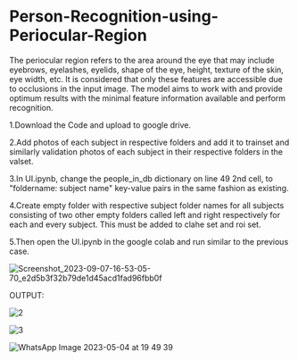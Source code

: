 # Person-Recognition-using-Periocular-Region

The periocular region refers to the area around the eye that may include eyebrows, eyelashes, eyelids, shape of the eye, height, texture of the skin, eye width, etc. It is considered that only these features are accessible due to occlusions in the input image. The model aims to work with and provide optimum results with the minimal feature information available and perform recognition.

1.Download the Code and upload to google drive.

2.Add photos of each subject in respective folders and add it to trainset and similarly validation photos of each subject in their respective folders in the valset.

3.In UI.ipynb, change the people_in_db dictionary on line 49 2nd cell, to "foldername: subject name" key-value pairs in the same fashion as existing.

4.Create empty folder with respective subject folder names for all subjects consisting of two other empty folders called left and right respectively for each and every subject. This must be added to clahe set and roi set.

5.Then open the UI.ipynb in the google colab and run similar to the previous case.


![Screenshot_2023-09-07-16-53-05-70_e2d5b3f32b79de1d45acd1fad96fbb0f](https://github.com/rutujabhutaki/Person-Recognition-using-Periocular-Region/assets/97386325/2cdd0db0-6736-48a9-8e28-c8c8c73f540c)

OUTPUT:

![2](https://github.com/rutujabhutaki/Person-Recognition-using-Periocular-Region/assets/97386325/9827e99c-5a3c-464b-82cb-6f2b563ed064)

![3](https://github.com/rutujabhutaki/Person-Recognition-using-Periocular-Region/assets/97386325/c6e15f0a-2995-4170-9bd7-f44249486d9e)

![WhatsApp Image 2023-05-04 at 19 49 39](https://github.com/rutujabhutaki/Person-Recognition-using-Periocular-Region/assets/97386325/1508470b-1638-4a7c-a1ff-6287f1d1211b)
